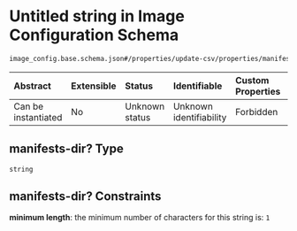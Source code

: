 # Untitled string in Image Configuration Schema

```txt
image_config.base.schema.json#/properties/update-csv/properties/manifests-dir?
```



| Abstract            | Extensible | Status         | Identifiable            | Custom Properties | Additional Properties | Access Restrictions | Defined In                                                                                      |
| :------------------ | :--------- | :------------- | :---------------------- | :---------------- | :-------------------- | :------------------ | :---------------------------------------------------------------------------------------------- |
| Can be instantiated | No         | Unknown status | Unknown identifiability | Forbidden         | Allowed               | none                | [image\_config.base.schema.json\*](../out/image_config.base.schema.json "open original schema") |

## manifests-dir? Type

`string`

## manifests-dir? Constraints

**minimum length**: the minimum number of characters for this string is: `1`
